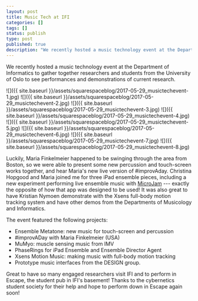 ```yaml
---
layout: post
title: Music Tech at IFI
categories: []
tags: []
status: publish
type: post
published: true
description: "We recently hosted a music technology event at the Department of Informatics to gather together researchers and students from the University of Oslo to"
---
```


We recently hosted a music technology event at the Department of Informatics to gather together researchers and students from the University of Oslo to see performances and demonstrations of current research.

![]({{ site.baseurl }}/assets/squarespaceblog/2017-05-29_musictechevent-1.jpg)
![]({{ site.baseurl }}/assets/squarespaceblog/2017-05-29_musictechevent-2.jpg)
![]({{ site.baseurl }}/assets/squarespaceblog/2017-05-29_musictechevent-3.jpg)
![]({{ site.baseurl }}/assets/squarespaceblog/2017-05-29_musictechevent-4.jpg)
![]({{ site.baseurl }}/assets/squarespaceblog/2017-05-29_musictechevent-5.jpg)
![]({{ site.baseurl }}/assets/squarespaceblog/2017-05-29_musictechevent-6.jpg)
![]({{ site.baseurl }}/assets/squarespaceblog/2017-05-29_musictechevent-7.jpg)
![]({{ site.baseurl }}/assets/squarespaceblog/2017-05-29_musictechevent-8.jpg)

Luckily, Maria Finkelmeier happened to be swinging through the area from Boston, so we were able to present some new percussion and touch-screen works together, and hear Maria's new live version of #improvAday. Christina Hopgood and Maria joined me for three iPad ensemble pieces, including a new experiment performing live ensemble music with 
[MicroJam](http://microjam.info) --- exactly the opposite of how that app was designed to be used! It was also great to have Kristian Nymoen demonstrate with the Xsens full-body motion tracking system and have other demos from the Departments of Musicology and Informatics.

The event featured the following projects:

* Ensemble Metatone: new music for touch-screen and percussion
* #improvADay with Maria Finkelmeier (USA)
* MuMyo: muscle sensing music from IMV
* PhaseRings for iPad Ensemble and Ensemble Director Agent
* Xsens Motion Music: making music with full-body motion tracking
* Prototype music interfaces from the DESIGN group.

Great to have so many engaged researchers visit IFI and to perform in Escape, the student pub in IFI's basement! Thanks to the cybernetics student society for their help and hope to perform down in Escape again soon!
